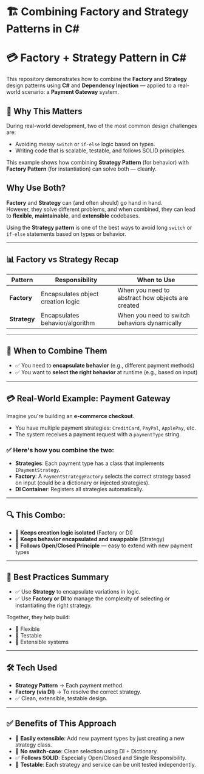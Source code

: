 ﻿# 🏗️ Combining Factory and Strategy Patterns in C#

# 💳 Factory + Strategy Pattern in C#

This repository demonstrates how to combine the **Factory** and **Strategy** design patterns using **C#** and **Dependency Injection** — applied to a real-world scenario: a **Payment Gateway** system.

## 📌 Why This Matters

During real-world development, two of the most common design challenges are:

- Avoiding messy `switch` or `if-else` logic based on types.
- Writing code that is scalable, testable, and follows SOLID principles.

This example shows how combining **Strategy Pattern** (for behavior) with **Factory Pattern** (for instantiation) can solve both — cleanly.


## Why Use Both?

**Factory** and **Strategy** can (and often should) go hand in hand.  
However, they solve different problems, and when combined, they can lead to **flexible**, **maintainable**, and **extensible** codebases.

Using the **Strategy pattern** is one of the best ways to avoid long `switch` or `if-else` statements based on types or behavior.

---

## 📊 Factory vs Strategy Recap

| Pattern   | Responsibility                      | When to Use                                      |
|-----------|--------------------------------------|--------------------------------------------------|
| **Factory**  | Encapsulates object creation logic  | When you need to abstract how objects are created |
| **Strategy** | Encapsulates behavior/algorithm     | When you need to switch behaviors dynamically     |

---

## 🧩 When to Combine Them

- ✅ You need to **encapsulate behavior** (e.g., different payment methods)
- ✅ You want to **select the right behavior** at runtime (e.g., based on input)

---

## 💳 Real-World Example: Payment Gateway

Imagine you're building an **e-commerce checkout**.

- You have multiple payment strategies: `CreditCard`, `PayPal`, `ApplePay`, etc.
- The system receives a payment request with a `paymentType` string.

### ✅ Here's how you combine the two:

- **Strategies**: Each payment type has a class that implements `IPaymentStrategy`.
- **Factory**: A `PaymentStrategyFactory` selects the correct strategy based on input (could be a dictionary or injected strategies).
- **DI Container**: Registers all strategies automatically.

---

## 🔍 This Combo:

- 🧩 **Keeps creation logic isolated** (Factory or DI)
- 🧠 **Keeps behavior encapsulated and swappable** (Strategy)
- 🧱 **Follows Open/Closed Principle** — easy to extend with new payment types

---

## 🧠 Best Practices Summary

- ✅ Use **Strategy** to encapsulate variations in logic.
- ✅ Use **Factory or DI** to manage the complexity of selecting or instantiating the right strategy.

Together, they help build:

- 🔁 Flexible
- 🧪 Testable
- 🧱 Extensible systems

---

## 🛠 Tech Used

- **Strategy Pattern** → Each payment method.
- **Factory (via DI)** → To resolve the correct strategy.
- ✅ Clean, extensible, testable design.

---

## ✅ Benefits of This Approach

- 🔄 **Easily extensible**: Add new payment types by just creating a new strategy class.
- 🤖 **No switch-case**: Clean selection using DI + Dictionary.
- ✅ **Follows SOLID**: Especially Open/Closed and Single Responsibility.
- 🧪 **Testable**: Each strategy and service can be unit tested independently.

